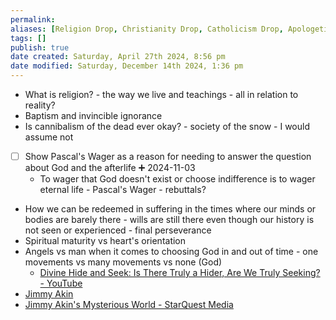 ```yaml
---
permalink:
aliases: [Religion Drop, Christianity Drop, Catholicism Drop, Apologetics Drop]
tags: []
publish: true
date created: Saturday, April 27th 2024, 8:56 pm
date modified: Saturday, December 14th 2024, 1:36 pm
---
```


- What is religion? - the way we live and teachings - all in relation to reality?
- Baptism and invincible ignorance
- Is cannibalism of the dead ever okay? - society of the snow - I would assume not
- [ ] Show Pascal's Wager as a reason for needing to answer the question about God and the afterlife ➕ 2024-11-03
	- To wager that God doesn't exist or choose indifference is to wager eternal life - Pascal's Wager - rebuttals?
- How we can be redeemed in suffering in the times where our minds or bodies are barely there - wills are still there even though our history is not seen or experienced - final perseverance
- Spiritual maturity vs heart's orientation
- Angels vs man when it comes to choosing God in and out of time - one movements vs many movements vs none (God)
	- [Divine Hide and Seek: Is There Truly a Hider, Are We Truly Seeking? - YouTube](https://www.youtube.com/watch?v=8k9A7d2Wnjk)
- [Jimmy Akin](https://jimmyakin.com/)
- [Jimmy Akin's Mysterious World - StarQuest Media](https://sqpn.com/podcasts/jimmy-akins-mysterious-world/) 